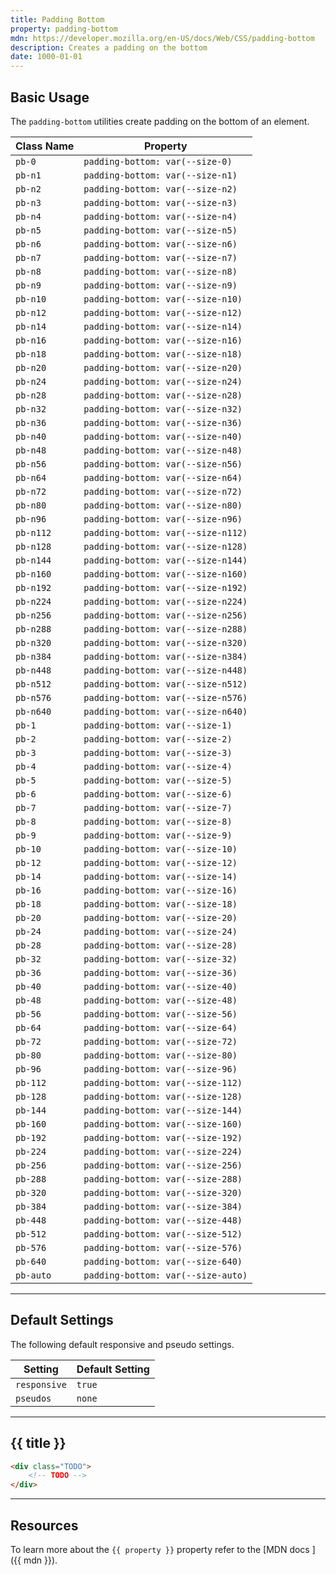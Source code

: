 ```yaml
---
title: Padding Bottom
property: padding-bottom
mdn: https://developer.mozilla.org/en-US/docs/Web/CSS/padding-bottom
description: Creates a padding on the bottom
date: 1000-01-01
---
```


## Basic Usage

The `padding-bottom` utilities create padding on the bottom of an element.

| Class Name | Property                           |
| ---------- | ---------------------------------- |
| `pb-0`     | `padding-bottom: var(--size-0)`    |
| `pb-n1`    | `padding-bottom: var(--size-n1)`   |
| `pb-n2`    | `padding-bottom: var(--size-n2)`   |
| `pb-n3`    | `padding-bottom: var(--size-n3)`   |
| `pb-n4`    | `padding-bottom: var(--size-n4)`   |
| `pb-n5`    | `padding-bottom: var(--size-n5)`   |
| `pb-n6`    | `padding-bottom: var(--size-n6)`   |
| `pb-n7`    | `padding-bottom: var(--size-n7)`   |
| `pb-n8`    | `padding-bottom: var(--size-n8)`   |
| `pb-n9`    | `padding-bottom: var(--size-n9)`   |
| `pb-n10`   | `padding-bottom: var(--size-n10)`  |
| `pb-n12`   | `padding-bottom: var(--size-n12)`  |
| `pb-n14`   | `padding-bottom: var(--size-n14)`  |
| `pb-n16`   | `padding-bottom: var(--size-n16)`  |
| `pb-n18`   | `padding-bottom: var(--size-n18)`  |
| `pb-n20`   | `padding-bottom: var(--size-n20)`  |
| `pb-n24`   | `padding-bottom: var(--size-n24)`  |
| `pb-n28`   | `padding-bottom: var(--size-n28)`  |
| `pb-n32`   | `padding-bottom: var(--size-n32)`  |
| `pb-n36`   | `padding-bottom: var(--size-n36)`  |
| `pb-n40`   | `padding-bottom: var(--size-n40)`  |
| `pb-n48`   | `padding-bottom: var(--size-n48)`  |
| `pb-n56`   | `padding-bottom: var(--size-n56)`  |
| `pb-n64`   | `padding-bottom: var(--size-n64)`  |
| `pb-n72`   | `padding-bottom: var(--size-n72)`  |
| `pb-n80`   | `padding-bottom: var(--size-n80)`  |
| `pb-n96`   | `padding-bottom: var(--size-n96)`  |
| `pb-n112`  | `padding-bottom: var(--size-n112)` |
| `pb-n128`  | `padding-bottom: var(--size-n128)` |
| `pb-n144`  | `padding-bottom: var(--size-n144)` |
| `pb-n160`  | `padding-bottom: var(--size-n160)` |
| `pb-n192`  | `padding-bottom: var(--size-n192)` |
| `pb-n224`  | `padding-bottom: var(--size-n224)` |
| `pb-n256`  | `padding-bottom: var(--size-n256)` |
| `pb-n288`  | `padding-bottom: var(--size-n288)` |
| `pb-n320`  | `padding-bottom: var(--size-n320)` |
| `pb-n384`  | `padding-bottom: var(--size-n384)` |
| `pb-n448`  | `padding-bottom: var(--size-n448)` |
| `pb-n512`  | `padding-bottom: var(--size-n512)` |
| `pb-n576`  | `padding-bottom: var(--size-n576)` |
| `pb-n640`  | `padding-bottom: var(--size-n640)` |
| `pb-1`     | `padding-bottom: var(--size-1)`    |
| `pb-2`     | `padding-bottom: var(--size-2)`    |
| `pb-3`     | `padding-bottom: var(--size-3)`    |
| `pb-4`     | `padding-bottom: var(--size-4)`    |
| `pb-5`     | `padding-bottom: var(--size-5)`    |
| `pb-6`     | `padding-bottom: var(--size-6)`    |
| `pb-7`     | `padding-bottom: var(--size-7)`    |
| `pb-8`     | `padding-bottom: var(--size-8)`    |
| `pb-9`     | `padding-bottom: var(--size-9)`    |
| `pb-10`    | `padding-bottom: var(--size-10)`   |
| `pb-12`    | `padding-bottom: var(--size-12)`   |
| `pb-14`    | `padding-bottom: var(--size-14)`   |
| `pb-16`    | `padding-bottom: var(--size-16)`   |
| `pb-18`    | `padding-bottom: var(--size-18)`   |
| `pb-20`    | `padding-bottom: var(--size-20)`   |
| `pb-24`    | `padding-bottom: var(--size-24)`   |
| `pb-28`    | `padding-bottom: var(--size-28)`   |
| `pb-32`    | `padding-bottom: var(--size-32)`   |
| `pb-36`    | `padding-bottom: var(--size-36)`   |
| `pb-40`    | `padding-bottom: var(--size-40)`   |
| `pb-48`    | `padding-bottom: var(--size-48)`   |
| `pb-56`    | `padding-bottom: var(--size-56)`   |
| `pb-64`    | `padding-bottom: var(--size-64)`   |
| `pb-72`    | `padding-bottom: var(--size-72)`   |
| `pb-80`    | `padding-bottom: var(--size-80)`   |
| `pb-96`    | `padding-bottom: var(--size-96)`   |
| `pb-112`   | `padding-bottom: var(--size-112)`  |
| `pb-128`   | `padding-bottom: var(--size-128)`  |
| `pb-144`   | `padding-bottom: var(--size-144)`  |
| `pb-160`   | `padding-bottom: var(--size-160)`  |
| `pb-192`   | `padding-bottom: var(--size-192)`  |
| `pb-224`   | `padding-bottom: var(--size-224)`  |
| `pb-256`   | `padding-bottom: var(--size-256)`  |
| `pb-288`   | `padding-bottom: var(--size-288)`  |
| `pb-320`   | `padding-bottom: var(--size-320)`  |
| `pb-384`   | `padding-bottom: var(--size-384)`  |
| `pb-448`   | `padding-bottom: var(--size-448)`  |
| `pb-512`   | `padding-bottom: var(--size-512)`  |
| `pb-576`   | `padding-bottom: var(--size-576)`  |
| `pb-640`   | `padding-bottom: var(--size-640)`  |
| `pb-auto`  | `padding-bottom: var(--size-auto)` |

---

## Default Settings

The following default responsive and pseudo settings.

| Setting      | Default Setting |
| ------------ | --------------- |
| `responsive` | `true`          |
| `pseudos`    | `none`          |

---

## {{ title }}

<div class="bg-silver-200 p-20 h-256 radius-md flex flex-wrap align-content-center">
  <!-- ... -->
</div>

```html
<div class="TODO">
	<!-- TODO -->
</div>
```

---

## Resources

To learn more about the `{{ property }}` property refer to the [MDN docs <i class="far fa-external-link ml-6"></i>]({{ mdn }}).
